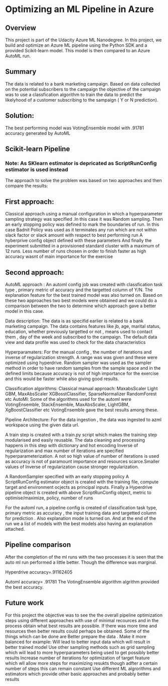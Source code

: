 # Optimizing an ML Pipeline in Azure

## Overview
This project is part of the Udacity Azure ML Nanodegree.
In this project, we build and optimize an Azure ML pipeline using the Python SDK and a provided Scikit-learn model.
This model is then compared to an Azure AutoML run.

## Summary
The data is related to a bank marketing campaign. 
Based on data collected on the potential subscribers to the campaign
the objective of the campaign was to use a classfication algorithm to train
the data to predict the likelyhood of a customer subscribing
to the sampaign ( Y or N prediction).


## Solution: 
The best performing model was VotingEnsemble model with .91781 accuracy generated by AutoML


## Scikit-learn Pipeline
### Note: As SKlearn estimator is depricated as ScriptRunConfig estimator is used instead
The approach to solve the problem was based on two approaches
and then compare the results:
## First approach:
Classical approach using a manual configuration in which 
a hyperparameter sampling strategy was specified .In this case it was 
Random sampling. 
Then an early stopping policy was defined to mark the boundaries
of run. In this case Badnit Policy was used as it terminates 
any run which are not within slack factor or slack amount with
respect to best performing run
A hyberprive config object defined with these parameters 
And finally the experiment submitted in a provisioned 
standard cluster with a maximum of 12 runs. Less number
of runs chosen in order to finish faster as high accuracy wasnt
of main importance for the exercise
## Second approach:
AutoML approach : An automl config job was created with classfication
task type , primary metric of accuracy and the targetted column
of Y/N. The explanation feature for the best trained model was
also turned on. 
Based on these two approaches two best models were obtained 
and we could do a comparison between the two to determine
which approach gave a better model in this case.

Data description: The data is as specifid earlier is related to a bank marketing
campaign. The data contains features like jb, age, marital status,
education, whether previously targetted or not , means used
to contact them , day of the week and subscribed to the campaign.
The default data view and data profile was used to check
for the data characteristics

Hyperparamaters: For the manual config , the number of iterations
and inverse of regularization strength. A range was was given
and these were optimized using hyperdrive. Random sampler was used
as the sampler method in order to have random samples 
from the sample space and in the defined limits because accuracy is not of 
high importance for the exercise and this would be faster
while also giving good results.

Classification algorithms: 
Classical manual approach: MaxabsScaler Light GBM, MaxAbsScaler
XGBosstClassifier, SparseNormalizer RandomForest etc
AutoMl: Some of the algorithms used for the automl were VotingEnsemble,
StackEnsemble, MaxAbsScaler, LightGBM, XgBoostClassifier etc
VotingEnsemble gave the best results among these.

Pipeline Architecture: 
For the data ingestion , the data was ingested to azml workspace 
using the given data url. 

A train step is created with a train.py script which makes the 
training step modularised and easily reusable.
The data cleaning and processing happens in this step
with dictionary and hot encoding
Inverse of regularization and max number of iterations are
specified hyperparameterization. A not so high value of
number of iterations is  used as accuracy is not of paramount importance
and resources scarce.Smaller values of Inverse of regularization cause
stronger regularization.

A RandomSampler specified with an early stopping policy
A ScriptRunConfig estimator object is created with the training 
file, compute target and environment ocjects as principal inputs.
Finally a Hyperdrive pipeline object is created with above 
ScriptRunConfig object, metric to optimise/maximize, policy, number of runs 

For the automl run, a pipeline config is created of classification
task type, primary metric as accuracy , the input training data 
and targetted column for prediction . Also explanation mode is turned on.
And at the end of the run we a list of models with the best models also having an explanation attached.


## Pipeline comparison
After the completion of the ml runs with the two processes
it is seen that the auto ml run performed a little better.
Though the difference was marginal.

Hyperdrive accuracy=.91162405

Automl accuracy= .91781
The VotingEnsemble algorithm algrithm provided the best accuracy.


## Future work
For this project the objective was to see the the overall
pipeline optimization steps using different approaches
with use of minimal recources and in the process obtain what
best results are possible.
If there was more time and resources then better results could perhaps be obtained.
Some of the things which can be done are
Better prepare the data . Make it more balanced for example: Will lead to better input data which will result in better trained model
Use other sampling methods such as grid sampling which will lead to more hyperparameters being used to get possibly better results
Increase number of iterations for optimization of target feature which wll allow more steps for maximizing resukts though adfter a certain number of steps this can remain constant
Use different ML algrorithms and estimators which provide other basic approaches and probably better results


